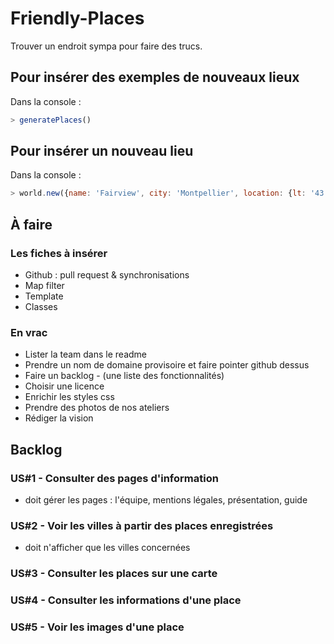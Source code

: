 # Friendly-Places
Trouver un endroit sympa pour faire des trucs.

## Pour insérer des exemples de nouveaux lieux

Dans la console :
```javascript
> generatePlaces()
```

## Pour insérer un nouveau lieu

Dans la console :

``` javascript
> world.new({name: 'Fairview', city: 'Montpellier', location: {lt: '43.6117398', lg: '3.8767571'}})
```

## À faire

### Les fiches à insérer
* Github : pull request & synchronisations
* Map filter
* Template
* Classes

### En vrac
* Lister la team dans le readme
* Prendre un nom de domaine provisoire et faire pointer github dessus
* Faire un backlog - (une liste des fonctionnalités)
* Choisir une licence
* Enrichir les styles css
* Prendre des photos de nos ateliers
* Rédiger la vision

## Backlog

### US#1 - Consulter des pages d'information
- doit gérer les pages : l'équipe, mentions légales, présentation, guide

### US#2 - Voir les villes à partir des places enregistrées
- doit n'afficher que les villes concernées

### US#3 - Consulter les places sur une carte

### US#4 - Consulter les informations d'une place

### US#5 - Voir les images d'une place

